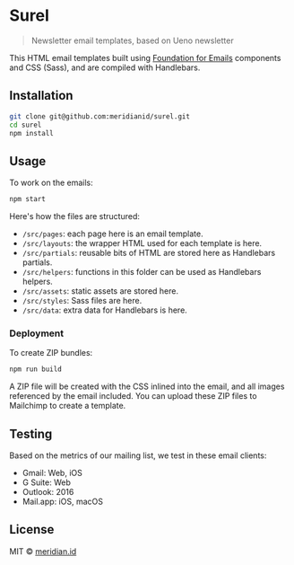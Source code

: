 # Surel

> Newsletter email templates, based on Ueno newsletter

This HTML email templates built using [Foundation for Emails](https://foundation.zurb.com/emails) components and CSS (Sass), and are compiled with Handlebars.

## Installation

```bash
git clone git@github.com:meridianid/surel.git
cd surel
npm install
```

## Usage

To work on the emails:

```bash
npm start
```

Here's how the files are structured:

- `/src/pages`: each page here is an email template.
- `/src/layouts`: the wrapper HTML used for each template is here.
- `/src/partials`: reusable bits of HTML are stored here as Handlebars partials.
- `/src/helpers`: functions in this folder can be used as Handlebars helpers.
- `/src/assets`: static assets are stored here.
- `/src/styles`: Sass files are here.
- `/src/data`: extra data for Handlebars is here.

### Deployment

To create ZIP bundles:

```bash
npm run build
```

A ZIP file will be created with the CSS inlined into the email, and all images referenced by the email included. You can upload these ZIP files to Mailchimp to create a template.

## Testing

Based on the metrics of our mailing list, we test in these email clients:

- Gmail: Web, iOS
- G Suite: Web
- Outlook: 2016
- Mail.app: iOS, macOS

## License

MIT &copy; [meridian.id](https://meridian.id)
